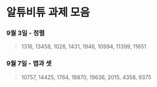 # 알튜비튜 과제 모음
  ### 9월 3일 - 정렬
  >1316, 13458, 1026, 1431, 1946, 10994, 11399, 11651
  ### 9월 7일 - 맵과 셋
  >10757, 14425, 1764, 18870, 19636, 2015, 4358, 9375

